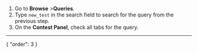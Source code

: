 1. Go to **Browse** >**Queries**.
2. Type `new_test` in the search field to search for the query from the previous step.
3. On the **Contest Panel**, check all tabs for the query.
---
{
  "order": 3
}
